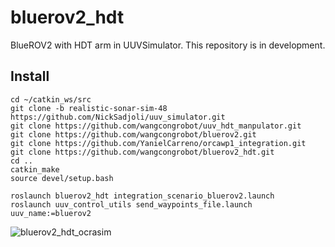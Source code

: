 # bluerov2_hdt

BlueROV2 with HDT arm in UUVSimulator. This repository is in development. 


## Install

```
cd ~/catkin_ws/src
git clone -b realistic-sonar-sim-48 https://github.com/NickSadjoli/uuv_simulator.git 
git clone https://github.com/wangcongrobot/uuv_hdt_manpulator.git
git clone https://github.com/wangcongrobot/bluerov2.git
git clone https://github.com/YanielCarreno/orcawp1_integration.git
git clone https://github.com/wangcongrobot/bluerov2_hdt.git
cd ..
catkin_make
source devel/setup.bash
```

```
roslaunch bluerov2_hdt integration_scenario_bluerov2.launch
roslaunch uuv_control_utils send_waypoints_file.launch uuv_name:=bluerov2
```

![bluerov2_hdt_ocrasim](images/bluerov2_hdt_ocrasim.gif)